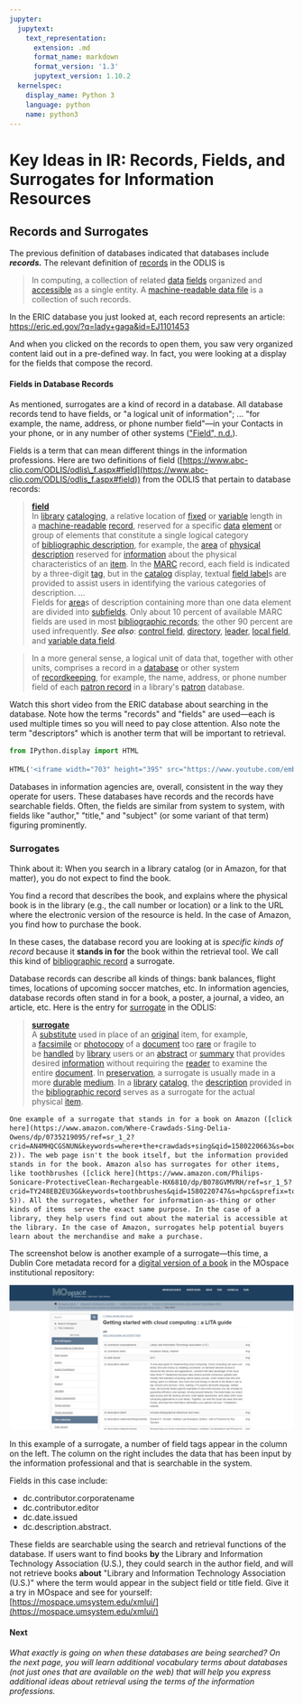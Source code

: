 ```yaml
---
jupyter:
  jupytext:
    text_representation:
      extension: .md
      format_name: markdown
      format_version: '1.3'
      jupytext_version: 1.10.2
  kernelspec:
    display_name: Python 3
    language: python
    name: python3
---
```


# Key Ideas in IR: Records, Fields, and Surrogates for Information Resources

## Records and Surrogates

The previous definition of databases indicated that databases include _**records.**_ The relevant definition of [records](https://www.abc-clio.com/ODLIS/odlis_r.aspx#record) in the ODLIS is

> In computing, a collection of related [data](https://www.abc-clio.com/ODLIS/odlis_d.aspx#data) [fields](https://www.abc-clio.com/ODLIS/odlis_f.aspx#field) organized and [accessible](https://www.abc-clio.com/ODLIS/odlis_a.aspx#accessibility) as a single entity. A [machine-readable data file](https://www.abc-clio.com/ODLIS/odlis_m.aspx#mrdf) is a collection of such records.

In the ERIC database you just looked at, each record represents an article: [https://eric.ed.gov/?q=lady+gaga&id=EJ1101453 ](https://eric.ed.gov/?q=lady+gaga&id=EJ1101453)

And when you clicked on the records to open them, you saw very organized content laid out in a pre-defined way. In fact, you were looking at a display for the fields that compose the record.

#### Fields in Database Records

As mentioned, surrogates are a kind of record in a database. All database records tend to have fields, or "a logical unit of information"; ... "for example, the name, address, or phone number field"—in your Contacts in your phone, or in any number of other systems (["Field", n.d.](https://www.abc-clio.com/ODLIS/odlis_f.aspx#field)). 

Fields is a term that can mean different things in the information professions. Here are two definitions of field ([https://www.abc-clio.com/ODLIS/odlis\_f.aspx#field](https://www.abc-clio.com/ODLIS/odlis_f.aspx#field)) from the ODLIS that pertain to database records: 

> [**field**](https://www.abc-clio.com/ODLIS/odlis_f.aspx#field)  
> In [library](https://www.abc-clio.com/ODLIS/odlis_l.aspx#library) [cataloging](https://www.abc-clio.com/ODLIS/odlis_c.aspx#cataloging), a relative location of [fixed](https://www.abc-clio.com/ODLIS/odlis_f.aspx#fixedfield) or [variable](https://www.abc-clio.com/ODLIS/odlis_v.aspx#variablefield) length in a [machine-readable](https://www.abc-clio.com/ODLIS/odlis_m.aspx#machinereadable) [record](https://www.abc-clio.com/ODLIS/odlis_b.aspx#bibrecord), reserved for a specific [data](https://www.abc-clio.com/ODLIS/odlis_d.aspx#data) [element](https://www.abc-clio.com/ODLIS/odlis_e.aspx#element) or group of elements that constitute a single logical category of [bibliographic description](https://www.abc-clio.com/ODLIS/odlis_b.aspx#bibdescrip), for example, the [area](https://www.abc-clio.com/ODLIS/odlis_a.aspx#area) of [physical description](https://www.abc-clio.com/ODLIS/odlis_p.aspx#physicaldescrip) reserved for [information](https://www.abc-clio.com/ODLIS/odlis_i.aspx#information) about the physical characteristics of an [item](https://www.abc-clio.com/ODLIS/odlis_b.aspx#bibitem). In the [MARC](https://www.abc-clio.com/ODLIS/odlis_m.aspx#machinecat) record, each field is indicated by a three-digit [tag](https://www.abc-clio.com/ODLIS/odlis_t.aspx#tag), but in the [catalog](https://www.abc-clio.com/ODLIS/odlis_c.aspx#catalogrecord) display, textual [field label](https://www.abc-clio.com/ODLIS/odlis_f.aspx#fieldlabel)s are provided to assist users in identifying the various categories of description. ...   
> Fields for [area](https://www.abc-clio.com/ODLIS/odlis_a.aspx#area)s of description containing more than one data element are divided into [subfields](https://www.abc-clio.com/ODLIS/odlis_s.aspx#subfield). Only about 10 percent of available MARC fields are used in most [bibliographic records](https://www.abc-clio.com/ODLIS/odlis_b.aspx#bibrecord); the other 90 percent are used infrequently. **_See also_**: [control field](https://www.abc-clio.com/ODLIS/odlis_c.aspx#controlfield), [directory](https://www.abc-clio.com/ODLIS/odlis_d.aspx#directory), [leader](https://www.abc-clio.com/ODLIS/odlis_l.aspx#leader), [local field](https://www.abc-clio.com/ODLIS/odlis_l.aspx#localfield), and [variable data field](https://www.abc-clio.com/ODLIS/odlis_v.aspx#variabledata).

> In a more general sense, a logical unit of data that, together with other units, comprises a record in a [database](https://www.abc-clio.com/ODLIS/odlis_d.aspx#database) or other system of [recordkeeping](https://www.abc-clio.com/ODLIS/odlis_r.aspx#recordkeeping), for example, the name, address, or phone number field of each [patron record](https://www.abc-clio.com/ODLIS/odlis_p.aspx#patronrecord) in a library's [patron](https://www.abc-clio.com/ODLIS/odlis_p.aspx#patron) database.

Watch this short video from the ERIC database about searching in the database. Note how the terms "records" and "fields" are used—each is used multiple times so you will need to pay close attention. Also note the term "descriptors" which is another term that will be important to retrieval.


```python
from IPython.display import HTML

HTML('<iframe width="703" height="395" src="https://www.youtube.com/embed/WkUxARnUHn4" frameborder="0" allow="accelerometer; autoplay; clipboard-write; encrypted-media; gyroscope; picture-in-picture" allowfullscreen></iframe>')
```

Databases in information agencies are, overall, consistent in the way they operate for users. These databases have records and the records have searchable fields. Often, the fields are similar from system to system, with fields like "author," "title," and "subject" (or some variant of that term) figuring prominently.

### Surrogates

Think about it: When you search in a library catalog (or in Amazon, for that matter), you do not expect to find the book. 

You find a record that describes the book, and explains where the physical book is in the library (e.g., the call number or location) or a link to the URL where the electronic version of the resource is held. In the case of Amazon, you find how to purchase the book.

In these cases, the database record you are looking at is _specific kinds of record_ because it **stands in for** the book within the retrieval tool. We call this kind of [bibliographic record](https://www.abc-clio.com/ODLIS/odlis_b.aspx#bibrecord) a surrogate. 

Database records can describe all kinds of things: bank balances, flight times, locations of upcoming soccer matches, etc. In information agencies, database records often stand in for a book, a poster, a journal, a video, an article, etc. Here is the entry for [surrogate](https://www.abc-clio.com/ODLIS/odlis_s.aspx#surrogate) in the ODLIS:

> [**surrogate**](https://www.abc-clio.com/ODLIS/odlis_s.aspx#surrogate)  
> A [substitute](https://www.abc-clio.com/ODLIS/odlis_s.aspx#substitution) used in place of an [original](https://www.abc-clio.com/ODLIS/odlis_o.aspx#original) item, for example, a [facsimile](https://www.abc-clio.com/ODLIS/odlis_f.aspx#facsimile) or [photocopy](https://www.abc-clio.com/ODLIS/odlis_p.aspx#photocopy) of a [document](https://www.abc-clio.com/ODLIS/odlis_d.aspx#document) too [rare](https://www.abc-clio.com/ODLIS/odlis_r.aspx#rarity) or fragile to be [handled](https://www.abc-clio.com/ODLIS/odlis_h.aspx#handling) by [library](https://www.abc-clio.com/ODLIS/odlis_l.aspx#library) users or an [abstract](https://www.abc-clio.com/ODLIS/odlis_a.aspx#abstract) or [summary](https://www.abc-clio.com/ODLIS/odlis_s.aspx#summary) that provides desired [information](https://www.abc-clio.com/ODLIS/odlis_i.aspx#information) without requiring the [reader](https://www.abc-clio.com/ODLIS/odlis_r.aspx#reader) to examine the entire [document](https://www.abc-clio.com/ODLIS/odlis_d.aspx#document). In [preservation](https://www.abc-clio.com/ODLIS/odlis_p.aspx#preservation), a surrogate is usually made in a more [durable](https://www.abc-clio.com/ODLIS/odlis_d.aspx#durability) [medium](https://www.abc-clio.com/ODLIS/odlis_m.aspx#medium). In a [library](https://www.abc-clio.com/ODLIS/odlis_l.aspx#library) [catalog](https://www.abc-clio.com/ODLIS/odlis_c.aspx#catalog), the [description](https://www.abc-clio.com/ODLIS/odlis_b.aspx#bibdescrip) provided in the [bibliographic record](https://www.abc-clio.com/ODLIS/odlis_b.aspx#bibrecord) serves as a surrogate for the actual physical [item](https://www.abc-clio.com/ODLIS/odlis_b.aspx#bibitem).

```{admonition} Example Surrogate
One example of a surrogate that stands in for a book on Amazon ([click here](https://www.amazon.com/Where-Crawdads-Sing-Delia-Owens/dp/0735219095/ref=sr_1_2?crid=AN4MHQCGSNUN&keywords=where+the+crawdads+sing&qid=1580220663&s=books&sprefix=where+the+cra%2Cstripbooks%2C189&sr=1-2)). The web page isn't the book itself, but the information provided stands in for the book. Amazon also has surrogates for other items, like toothbrushes ([click here](https://www.amazon.com/Philips-Sonicare-ProtectiveClean-Rechargeable-HX6810/dp/B078GVMVRH/ref=sr_1_5?crid=TY248EB2EU3G&keywords=toothbrushes&qid=1580220747&s=hpc&sprefix=toothbrushes%2Cstripbooks%2C167&sr=1-5)). All the surrogates, whether for information-as-thing or other kinds of items  serve the exact same purpose. In the case of a library, they help users find out about the material is accessible at the library. In the case of Amazon, surrogates help potential buyers learn about the merchandise and make a purchase.
```

The screenshot below is another example of a surrogate—this time, a Dublin Core metadata record for a [digital version of a book](https://mospace.umsystem.edu/xmlui/handle/10355/71064?show=full) in the MOspace institutional repository:

![screenshot of surrogate in MOspace ](mospace.png)

In this example of a surrogate, a number of field tags appear in the column on the left. The column on the right includes the data that has been input by the information professional and that is searchable in the system.

Fields in this case include:

*   dc.contributor.corporatename
*   dc.contributor.editor
*   dc.date.issued
*   dc.description.abstract.

These fields are searchable using the search and retrieval functions of the database. If users want to find books **by** the Library and Information Technology Association (U.S.), they could search in the author field, and will not retrieve books **about** "Library and Information Technology Association (U.S.)" where the term would appear in the subject field or title field. Give it a try in MOspace and see for yourself: [https://mospace.umsystem.edu/xmlui/](https://mospace.umsystem.edu/xmlui/)

#### **Next**

_What exactly is going on when these databases are being searched? On the next page, you will learn additional vocabulary terms about databases (not just ones that are available on the web) that will help you express additional ideas about retrieval using the _terms_ of the information professions._

```python

```
